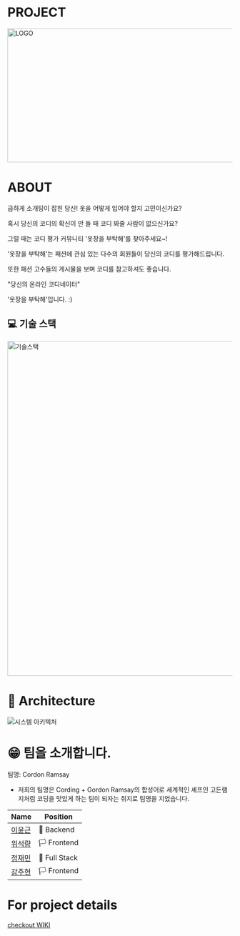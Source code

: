 
# PROJECT

<img src="https://images-ext-2.discordapp.net/external/CgG-sYgcMFqTvMW3WwVV0Hj1yE-kVRcYpRwtGX00zRA/https/user-images.githubusercontent.com/83861190/131800904-0f2759dc-7e1e-460d-880d-f62d7c1955df.jpeg?width=1027&height=387" alt="LOGO" height="300" width=700>

# ABOUT

급하게 소개팅이 잡힌 당신! 옷을 어떻게 입어야 할지 고민이신가요?

혹시 당신의 코디의 확신이 안 들 때 코디 봐줄 사람이 없으신가요?

그럴 때는 코디 평가 커뮤니티 '옷장을 부탁해'를 찾아주세요~!

'옷장을 부탁해'는 패션에 관심 있는 다수의 회원들이 당신의 코디를 평가해드립니다.

또한 패션 고수들의 게시물을 보며 코디를 참고하셔도 좋습니다.

"당신의 온라인 코디네이터"

'옷장을 부탁해'입니다. :)

## 💻 기술 스택

<img src="https://user-images.githubusercontent.com/81761175/131806554-7a7ce0c1-59b0-4943-8664-c08c166dc764.png" alt="기술스택" height="750" width="700">

# 🔨 Architecture

![시스템 아키텍처](https://images-ext-1.discordapp.net/external/AJIX-fd35cRCbZIEuL3Dn44jALFwKRjVqwkqN2H7KHU/https/user-images.githubusercontent.com/37360225/131798678-3a2b7805-d951-442e-9b85-e77a7edfa1e9.png?width=1027&height=546)

# 😁 팀을 소개합니다.

팀명: Cordon Ramsay

- 저희의 팀명은 Cording + Gordon Ramsay의 합성어로 세계적인 셰프인 고든램지처럼 코딩을 맛있게 하는 팀이 되자는 취지로 팀명을 지었습니다.

| Name | Position |
| ----------- | ----------- |
| <a href="https://github.com/Realroot">이윤근</a> | 🏴 Backend |
| <a href="https://github.com/Achates09">위석량</a> | 🏳 Frontend |
| <a href="https://github.com/James940522">정재민</a> | 🏁 Full Stack |
| <a href="https://github.com/jjub0217">강주현</a> | 🏳 Frontend |

# For project details

<a font-size=500px href="https://github.com/codestates/take-care-of-my-closet/wiki">checkout WIKI</a>

